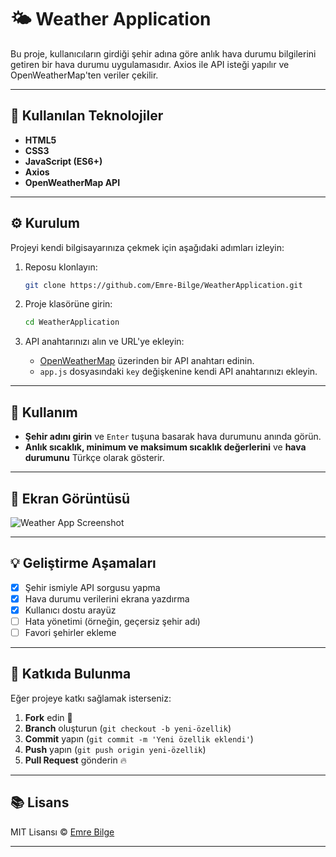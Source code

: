 # 🌤️ Weather Application

Bu proje, kullanıcıların girdiği şehir adına göre anlık hava durumu bilgilerini getiren bir hava durumu uygulamasıdır. Axios ile API isteği yapılır ve OpenWeatherMap'ten veriler çekilir.

---

## 🚀 Kullanılan Teknolojiler

- **HTML5**
- **CSS3**
- **JavaScript (ES6+)**
- **Axios**
- **OpenWeatherMap API**

---

## ⚙️ Kurulum

Projeyi kendi bilgisayarınıza çekmek için aşağıdaki adımları izleyin:

1. Reposu klonlayın:

    ```bash
    git clone https://github.com/Emre-Bilge/WeatherApplication.git
    ```

2. Proje klasörüne girin:

    ```bash
    cd WeatherApplication
    ```

3. API anahtarınızı alın ve URL'ye ekleyin:
    - [OpenWeatherMap](https://openweathermap.org/api) üzerinden bir API anahtarı edinin.
    - `app.js` dosyasındaki `key` değişkenine kendi API anahtarınızı ekleyin.

---

## 📌 Kullanım

- **Şehir adını girin** ve `Enter` tuşuna basarak hava durumunu anında görün.
- **Anlık sıcaklık, minimum ve maksimum sıcaklık değerlerini** ve **hava durumunu** Türkçe olarak gösterir.

---

## 🎯 Ekran Görüntüsü

![Weather App Screenshot](screenshot.png)

---

## 💡 Geliştirme Aşamaları

- [x] Şehir ismiyle API sorgusu yapma
- [x] Hava durumu verilerini ekrana yazdırma
- [x] Kullanıcı dostu arayüz
- [ ] Hata yönetimi (örneğin, geçersiz şehir adı)
- [ ] Favori şehirler ekleme

---

## 🤝 Katkıda Bulunma

Eğer projeye katkı sağlamak isterseniz:

1. **Fork** edin 🍴
2. **Branch** oluşturun (`git checkout -b yeni-özellik`)
3. **Commit** yapın (`git commit -m 'Yeni özellik eklendi'`)
4. **Push** yapın (`git push origin yeni-özellik`)
5. **Pull Request** gönderin 🔥

---

## 📚 Lisans

MIT Lisansı © [Emre Bilge](https://github.com/Emre-Bilge)

---
